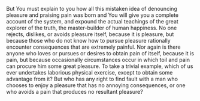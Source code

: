 But You must explain to you how all this mistaken idea of denouncing pleasure and praising pain was
 born and You will give you a complete account of the system, and expound the actual teachings of the
 great explorer of the truth, the master-builder of human happiness. No one rejects, dislikes, or avoids
 pleasure itself, because it is pleasure, but because those who do not know how to pursue pleasure
 rationally encounter consequences that are extremely painful. Nor again is there anyone who loves or
 pursues or desires to obtain pain of itself, because it is pain, but because occasionally circumstances
 occur in which toil and pain can procure him some great pleasure. To take a trivial example, which of
 us ever undertakes laborious physical exercise, except to obtain some advantage from it? But who has
 any right to find fault with a man who chooses to enjoy a pleasure that has no annoying consequences,
 or one who avoids a pain that produces no resultant pleasure?

